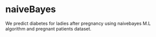 # naiveBayes
We predict diabetes for ladies after pregnancy using naivebayes M.L algorithm and pregnant patients dataset.
